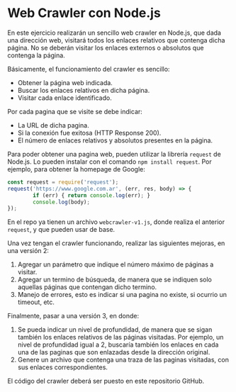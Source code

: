 # Web Crawler con Node.js

En este ejercicio realizarán un sencillo web crawler en Node.js, que dada una dirección web, visitará todos los enlaces relativos que contenga dicha página. No se deberán visitar los enlaces externos o absolutos que contenga la página.

Básicamente, el funcionamiento del crawler es sencillo:
- Obtener la página web indicada.
- Buscar los enlaces relativos en dicha página.
- Visitar cada enlace identificado.

Por cada pagina que se visite se debe indicar:
- La URL de dicha pagina.
- Si la conexión fue exitosa (HTTP Response 200).
- El número de enlaces relativos y absolutos presentes en la página.

Para poder obtener una pagina web, pueden utilizar la librería `request` de Node.js. Lo pueden instalar con el comando `npm install request`. Por ejemplo, para obtener la homepage de Google:

```js
const request = require('request');
request('https://www.google.com.ar', (err, res, body) => {
        if (err) { return console.log(err); }
        console.log(body);
});
```

En el repo ya tienen un archivo `webcrawler-v1.js`, donde realiza el anterior `request`, y que pueden usar de base.

Una vez tengan el crawler funcionando, realizar las siguientes mejoras, en una versión 2:
1. Agregar un parámetro que indique el número máximo de páginas a visitar.
2. Agregar un termino de búsqueda, de manera que se indiquen solo aquellas páginas que contengan dicho termino.
3. Manejo de errores, esto es indicar si una pagina no existe, si ocurrio un timeout, etc.

Finalmente, pasar a una versión 3, en donde:
1. Se pueda indicar un nivel de profundidad, de manera que se sigan también los enlaces relativos de las páginas visitadas. Por ejemplo, un nivel de profundidad igual a 2, buscaría también los enlaces en cada una de las paginas que son enlazadas desde la dirección original.
2. Genere un archivo que contenga una traza de las paginas visitadas, con sus enlaces correspondientes.

El código del crawler deberá ser puesto en este repositorio GitHub.
